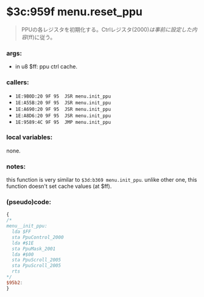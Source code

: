 ﻿
# $3c:959f menu.reset_ppu
> PPUの各レジスタを初期化する。Ctrlレジスタ($2000)は事前に設定した内容($ff)に従う。

### args:
+ in u8 $ff: ppu ctrl cache.

### callers:
+	`1E:9B0D:20 9F 95  JSR menu.init_ppu`
+	`1E:A55B:20 9F 95  JSR menu.init_ppu`
+	`1E:A690:20 9F 95  JSR menu.init_ppu`
+	`1E:A8D6:20 9F 95  JSR menu.init_ppu`
+	`1E:9589:4C 9F 95  JMP menu.init_ppu`

### local variables:
none.

### notes:
this function is very similar to `$3d:b369 menu.init_ppu`.
unlike other one, this function doesn't set cache values (at $ff).

### (pseudo)code:
```js
{
/*
menu__init_ppu:          
  lda $FF                  
  sta PpuControl_2000      
  lda #$1E                 
  sta PpuMask_2001         
  lda #$00                 
  sta PpuScroll_2005       
  sta PpuScroll_2005       
  rts                      
*/
$95b2:
}
```

